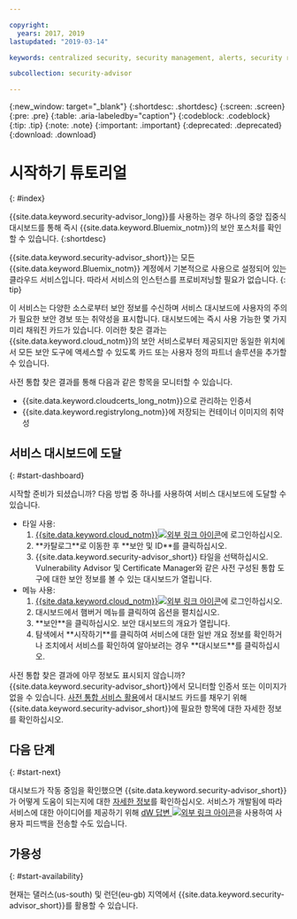 ```yaml
---

copyright:
  years: 2017, 2019
lastupdated: "2019-03-14"

keywords: centralized security, security management, alerts, security risk, insights, threat detection

subcollection: security-advisor

---
```


{:new_window: target="_blank"}
{:shortdesc: .shortdesc}
{:screen: .screen}
{:pre: .pre}
{:table: .aria-labeledby="caption"}
{:codeblock: .codeblock}
{:tip: .tip}
{:note: .note}
{:important: .important}
{:deprecated: .deprecated}
{:download: .download}


# 시작하기 튜토리얼
{: #index}

{{site.data.keyword.security-advisor_long}}를 사용하는 경우 하나의 중앙 집중식 대시보드를 통해 즉시 {{site.data.keyword.Bluemix_notm}}의 보안 포스처를 확인할 수 있습니다.
{:shortdesc}

{{site.data.keyword.security-advisor_short}}는 모든 {{site.data.keyword.Bluemix_notm}} 계정에서 기본적으로 사용으로 설정되어 있는 클라우드 서비스입니다. 따라서 서비스의 인스턴스를 프로비저닝할 필요가 없습니다.
{: tip}

이 서비스는 다양한 소스로부터 보안 정보를 수신하며 서비스 대시보드에 사용자의 주의가 필요한 보안 경보 또는 취약성을 표시합니다. 대시보드에는 즉시 사용 가능한 몇 가지 미리 채워진 카드가 있습니다. 이러한 찾은 결과는 {{site.data.keyword.cloud_notm}}의 보안 서비스로부터 제공되지만 동일한 위치에서 모든 보안 도구에 액세스할 수 있도록 카드 또는 사용자 정의 파트너 솔루션을 추가할 수 있습니다.

사전 통합 찾은 결과를 통해 다음과 같은 항목을 모니터할 수 있습니다.

- {{site.data.keyword.cloudcerts_long_notm}}으로 관리하는 인증서
- {{site.data.keyword.registrylong_notm}}에 저장되는 컨테이너 이미지의 취약성



## 서비스 대시보드에 도달
{: #start-dashboard}

시작할 준비가 되셨습니까? 다음 방법 중 하나를 사용하여 서비스 대시보드에 도달할 수 있습니다.

<ul>
  <li>타일 사용:
    <ol>
      <li><a href="https://cloud.ibm.com" target="_blank">{{site.data.keyword.cloud_notm}}<img src="../../icons/launch-glyph.svg" alt="외부 링크 아이콘"></a>에 로그인하십시오.</li>
      <li>**카탈로그**로 이동한 후 **보안 및 ID**를 클릭하십시오.</li>
      <li>{{site.data.keyword.security-advisor_short}} 타일을 선택하십시오. Vulnerability Advisor 및 Certificate Manager와 같은 사전 구성된 통합 도구에 대한 보안 정보를 볼 수 있는 대시보드가 열립니다.</li>
    </ol>
  </li>
  <li>메뉴 사용:
    <ol>
      <li><a href="https://cloud.ibm.com" target="_blank">{{site.data.keyword.cloud_notm}}<img src="../../icons/launch-glyph.svg" alt="외부 링크 아이콘"></a>에 로그인하십시오.</li>
      <li>대시보드에서 햄버거 메뉴를 클릭하여 옵션을 펼치십시오.</li>
      <li>**보안**을 클릭하십시오. 보안 대시보드의 개요가 열립니다.</li>
      <li>탐색에서 **시작하기**를 클릭하여 서비스에 대한 일반 개요 정보를 확인하거나 조치에서 서비스를 확인하여 알아보려는 경우 **대시보드**를 클릭하십시오.</li>
    </ol>
  </li>
</ul>

사전 통합 찾은 결과에 아무 정보도 표시되지 않습니까? {{site.data.keyword.security-advisor_short}}에서 모니터할 인증서 또는 이미지가 없을 수 있습니다. [사전 통합 서비스 활용](/docs/services/security-advisor?topic=security-advisor-setup-services)에서 대시보드 카드를 채우기 위해 {{site.data.keyword.security-advisor_short}}에 필요한 항목에 대한 자세한 정보를 확인하십시오.


## 다음 단계
{: #start-next}

대시보드가 작동 중임을 확인했으면 {{site.data.keyword.security-advisor_short}}가 어떻게 도움이 되는지에 대한 [자세한 정보](/docs/services/security-advisor?topic=security-advisor-about)를 확인하십시오. 서비스가 개발됨에 따라 서비스에 대한 아이디어를 제공하기 위해 <a href="https://developer.ibm.com/" target="_blank">dW 답변 <img src="../../icons/launch-glyph.svg" alt="외부 링크 아이콘"></a>을 사용하여 사용자 피드백을 전송할 수도 있습니다.


## 가용성
{: #start-availability}

현재는 댈러스(us-south) 및 런던(eu-gb) 지역에서 {{site.data.keyword.security-advisor_short}}를 활용할 수 있습니다.
